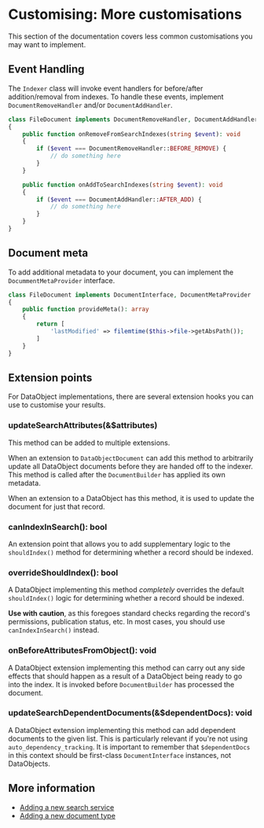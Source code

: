 # Customising: More customisations

This section of the documentation covers less common customisations you may want to implement.

## Event Handling

The `Indexer` class will invoke event handlers for before/after addition/removal from indexes.
To handle these events, implement `DocumentRemoveHandler` and/or `DocumentAddHandler`.

```php
class FileDocument implements DocumentRemoveHandler, DocumentAddHandler
{
    public function onRemoveFromSearchIndexes(string $event): void
    {
        if ($event === DocumentRemoveHandler::BEFORE_REMOVE) {
            // do something here
        }
    }

    public function onAddToSearchIndexes(string $event): void
    {
        if ($event === DocumentAddHandler::AFTER_ADD) {
            // do something here
        }
    }
}
```
 
## Document meta

To add additional metadata to your document, you can implement the `DocummentMetaProvider`
interface.

```php
class FileDocument implements DocumentInterface, DocumentMetaProvider
{
    public function provideMeta(): array
    {
        return [
            'lastModified' => filemtime($this->file->getAbsPath());
        ]
    }
}
```

## Extension points

For DataObject implementations, there are several extension hooks you can use to
customise your results.

### updateSearchAttributes(&$attributes)

This method can be added to multiple extensions.

When an extension to `DataObjectDocument` can add this method to arbitrarily update all
DataObject documents before they are handed off to the indexer. This method is called after the `DocumentBuilder` has applied its own metadata.

When an extension to a DataObject has this method, it is used to update the document for
just that record.

### canIndexInSearch(): bool

An extension point that allows you to add supplementary logic to the `shouldIndex()`
method for determining whether a record should be indexed.

### overrideShouldIndex(): bool

A DataObject implementing this method _completely_ overrides the default `shouldIndex()`
logic for determining whether a record should be indexed.

**Use with caution**, as this foregoes standard checks regarding the record's permissions,
publication status, etc. In most cases, you should use `canIndexInSearch()` instead.

### onBeforeAttributesFromObject(): void

A DataObject extension implementing this method can carry out any side effects that should
happen as a result of a DataObject being ready to go into the index. It is invoked before
`DocumentBuilder` has processed the document.

### updateSearchDependentDocuments(&$dependentDocs): void

A DataObject extension implementing this method can add dependent documents to the given list.
This is particularly relevant if you're not using `auto_dependency_tracking`. It is important 
to remember that `$dependentDocs` in this context should be first-class `DocumentInterface`
instances, not DataObjects.
 
## More information

* [Adding a new search service](customising_add_search_service.md)
* [Adding a new document type](customising_add_document_type.md)
  
